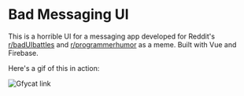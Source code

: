 # Bad Messaging UI

This is a horrible UI for a messaging app developed for Reddit's [r/badUIbattles](https://www.reddit.com/r/badUIbattles/) and [r/programmerhumor](https://www.reddit.com/r/ProgrammerHumor/) as a meme. Built with Vue and Firebase. 

Here's a gif of this in action: 

![Gfycat link](https://i.redd.it/u8fjotc32t911.gif)
